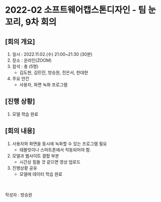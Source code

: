 # 2022-02 소프트웨어캡스톤디자인 - 팀 눈꼬리, 9차 회의
## [회의 개요]
1. 일시 : 2022.11.02.(수) 21:00~21:30 (30분)
2. 장소 : 온라인(ZOOM)
3. 참석 : 총 (5명)
   - 김도현, 김민진, 방승원, 전은서, 한대현
4. 주요 안건
   -  사용자, 화면 녹화 프로그램

## [진행 상황]
1. 모델 학습 완료

## [회의 내용]
1. 사용자와 화면을 동시에 녹화할 수 있는 프로그램 필요
   - 태블릿이나 스마트폰에서 작동되어야 함.
2. 모델과 웹사이트 결합 부분 
   - 시간상 힘들 것 같으면 영상 업로드
3. 진행상황 공유
   - 모델에 데이터 학습 완료

<br><br>
작성자 : 방승원